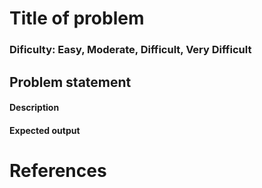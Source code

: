 # Title of problem
### Dificulty: Easy, Moderate, Difficult, Very Difficult

## Problem statement
#### Description

#### Expected output
<this one is optional>

# References
